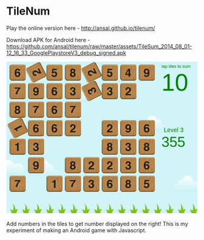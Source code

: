 TileNum
=======

Play the online version here - http://ansal.github.io/tilenum/

Download APK for Android here - https://github.com/ansal/tilenum/raw/master/assets/TileSum_2014_08_01-12_16_33_GooglePlaystoreV3_debug_signed.apk

![Screenshot](https://github.com/ansal/tilenum/raw/master/assets/img/screenshot.png "Screenshot")

Add numbers in the tiles to get number displayed on the right! This is my experiment of making an Android game with Javascript.